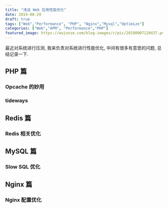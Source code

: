 ```yaml
---
title: "浅谈 Web 应用性能优化"
date: 2019-08-29
draft: true
tags: ["Web","Performance", "PHP", "Nginx","Mysql","Optimize"]
categories: ["Web","APM", "Performance","PHP"]
featured_image: https://wujunze.com/blog-images/r/pic/20190907120437.png
---
```


  最近对系统进行压测, 我来负责对系统进行性能优化,
中间有很多有意思的问题, 总结记录一下.

## PHP 篇

### Opcache 的妙用  
### tideways 


## Redis 篇
### Redis 相关优化


## MySQL 篇

### Slow SQL 优化

## Nginx 篇

### Nginx 配置优化
